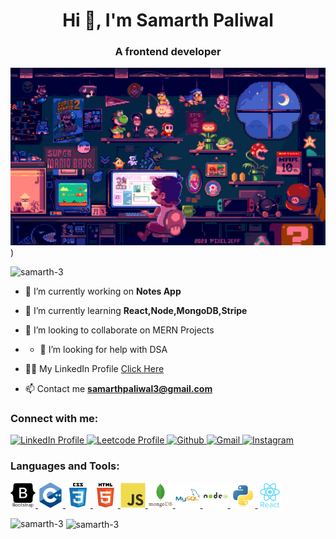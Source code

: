

<!--
**Samarth-3/Samarth-3** is a ✨ _special_ ✨ repository because its `README.md` (this file) appears on your GitHub profile.

Here are some ideas to get you started:

- 🔭 I’m currently working on ...
- 🌱 I’m currently learning ...
- 👯 I’m looking to collaborate on ...
- 🤔 I’m looking for help with ...
- 💬 Ask me about ...
- 📫 How to reach me: ...
- 😄 Pronouns: ...
- ⚡ Fun fact: ...
-->
<h1 align="center">Hi 👋, I'm Samarth Paliwal</h1>
<h3 align="center">A frontend developer </h3>

![](https://github.com/Samarth-3/Samarth-3/blob/main/githu.gif))

<p align="left"> <img src="https://komarev.com/ghpvc/?username=samarth-3&label=Profile%20views&color=0e75b6&style=flat" alt="samarth-3" /> </p>

- 🔭 I’m currently working on **Notes App**

- 🌱 I’m currently learning **React,Node,MongoDB,Stripe**
- 👯 I’m looking to collaborate on MERN Projects
- - 🤔 I’m looking for help with DSA
- 👨‍💻 My LinkedIn Profile [Click Here](https://www.linkedin.com/in/samarthpaliwal03/)

- 📫 Contact me **samarthpaliwal3@gmail.com**

<h3 align="left">Connect with me:</h3>
  <div id="badges">
  <a href="https://www.linkedin.com/in/samarthpaliwal03/" target="_blank">
    <img src="https://img.shields.io/badge/LinkedIn-blue?style=for-the-badge&logo=linkedin&logoColor=white" alt="LinkedIn Profile"/>
  </a>
  <a href="https://leetcode.com/samarth___03/" target="_blank">
    <img src="https://img.shields.io/badge/YouTube-red?style=for-the-badge&logo=youtube&logoColor=white](https://img.shields.io/badge/LeetCode-000000?style=for-the-badge&logo=LeetCode&logoColor=#d16c06" alt="Leetcode Profile"/>
  </a>
  <a href="https://github.com/Samarth-3" target="_blank">
    <img src="https://img.shields.io/badge/Twitter-blue?style=for-the-badge&logo=twitter&logoColor=white](https://img.shields.io/badge/github-%23121011.svg?style=for-the-badge&logo=github&logoColor=white" alt="Github "/>
  </a>
    <a href="https://mail.google.com/mail/?view=cm&fs=1&to=samarthpaliwal3@gmail.com&su=Reaching You Out" target="_blank">
    <img src="https://img.shields.io/badge/Gmail-D14836?style=for-the-badge&logo=gmail&logoColor=white" alt="Gmail "/>
  </a>
    <a href="https://www.instagram.com/samarth___03/" target="_blank">
    <img src="https://img.shields.io/badge/Instagram-%23E4405F.svg?style=for-the-badge&logo=Instagram&logoColor=white" alt="Instagram "/>
  </a>
</div>


<h3 align="left">Languages and Tools:</h3>
<p align="left"> <a href="https://getbootstrap.com" target="_blank" rel="noreferrer"> <img src="https://raw.githubusercontent.com/devicons/devicon/master/icons/bootstrap/bootstrap-plain-wordmark.svg" alt="bootstrap" width="40" height="40"/> </a> <a href="https://www.w3schools.com/cpp/" target="_blank" rel="noreferrer"> <img src="https://raw.githubusercontent.com/devicons/devicon/master/icons/cplusplus/cplusplus-original.svg" alt="cplusplus" width="40" height="40"/> </a> <a href="https://www.w3schools.com/css/" target="_blank" rel="noreferrer"> <img src="https://raw.githubusercontent.com/devicons/devicon/master/icons/css3/css3-original-wordmark.svg" alt="css3" width="40" height="40"/> </a> <a href="https://www.w3.org/html/" target="_blank" rel="noreferrer"> <img src="https://raw.githubusercontent.com/devicons/devicon/master/icons/html5/html5-original-wordmark.svg" alt="html5" width="40" height="40"/> </a> <a href="https://developer.mozilla.org/en-US/docs/Web/JavaScript" target="_blank" rel="noreferrer"> <img src="https://raw.githubusercontent.com/devicons/devicon/master/icons/javascript/javascript-original.svg" alt="javascript" width="40" height="40"/> </a> <a href="https://www.mongodb.com/" target="_blank" rel="noreferrer"> <img src="https://raw.githubusercontent.com/devicons/devicon/master/icons/mongodb/mongodb-original-wordmark.svg" alt="mongodb" width="40" height="40"/> </a> <a href="https://www.mysql.com/" target="_blank" rel="noreferrer"> <img src="https://raw.githubusercontent.com/devicons/devicon/master/icons/mysql/mysql-original-wordmark.svg" alt="mysql" width="40" height="40"/> </a> <a href="https://nodejs.org" target="_blank" rel="noreferrer"> <img src="https://raw.githubusercontent.com/devicons/devicon/master/icons/nodejs/nodejs-original-wordmark.svg" alt="nodejs" width="40" height="40"/> </a> <a href="https://www.python.org" target="_blank" rel="noreferrer"> <img src="https://raw.githubusercontent.com/devicons/devicon/master/icons/python/python-original.svg" alt="python" width="40" height="40"/> </a> <a href="https://reactjs.org/" target="_blank" rel="noreferrer"> <img src="https://raw.githubusercontent.com/devicons/devicon/master/icons/react/react-original-wordmark.svg" alt="react" width="40" height="40"/> </a> </p>

<p><img align="left" src="https://github-readme-stats.vercel.app/api/top-langs?username=samarth-3&show_icons=true&locale=en&layout=compact" alt="samarth-3" /></p>

<p>&nbsp;<img align="center" src="https://github-readme-stats.vercel.app/api?username=samarth-3&show_icons=true&locale=en" alt="samarth-3" /></p>
